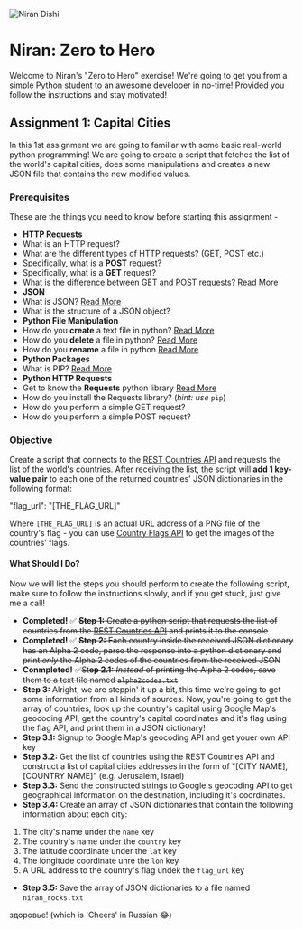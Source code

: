 ![Niran Dishi](https://i.ibb.co/ZhSjWkk/niran-header.png)

# Niran: Zero to Hero

Welcome to Niran's "Zero to Hero" exercise! We're going to get you from a simple Python student to an awesome developer in no-time! Provided you follow the instructions and stay motivated!

## Assignment 1: Capital Cities

In this 1st assignment we are going to familiar with some basic real-world python programming! We are going to create a script that fetches the list of the world's capital cities, does some manipulations and creates a new JSON file that contains the new modified values.

### Prerequisites

These are the things you need to know before starting this assignment -

* **HTTP Requests**
* What is an HTTP request?
* What are the different types of HTTP requests? (GET, POST etc.)
* Specifically, what is a **POST** request?
* Specifically, what is a **GET** request?
* What is the difference between GET and POST requests? [Read More](https://www.w3schools.com/tags/ref_httpmethods.asp)
* **JSON**
* What is JSON? [Read More](https://www.w3schools.com/js/js_json_intro.asp)
* What is the structure of a JSON object?
* **Python File Manipulation**
* How do you **create** a text file in python? [Read More](https://stackoverflow.com/questions/48959098/how-to-create-a-new-text-file-using-python)
* How do you **delete** a file in python? [Read More](https://stackoverflow.com/questions/6996603/delete-a-file-or-folder)
* How do you **rename** a file in python [Read More](https://stackoverflow.com/questions/2491222/how-to-rename-a-file-using-python)
* **Python Packages**
* What is PIP? [Read More](https://www.w3schools.com/python/python_pip.asp)
* **Python HTTP Requests**
* Get to know the **Requests** python library [Read More](http://docs.python-requests.org/en/master/)
* How do you install the Requests library? (*hint: use* `pip`)
* How do you perform a simple GET request?
* How do you perform a simple POST request?

### Objective

Create a script that connects to the [REST Countries API](https://restcountries.eu/) and requests the list of the world's countries. After receiving the list, the script will **add 1 key-value pair** to each one of the returned countries' JSON dictionaries in the following format:

"flag_url": "[THE_FLAG_URL]"

Where `[THE_FLAG_URL]` is an actual URL address of a PNG file of the country's flag - you can use [Country Flags API](https://countryflags.io/) to get the images of the countries' flags.

#### What Should I Do?

Now we will list the steps you should perform to create the following script, make sure to follow the instructions slowly, and if you get stuck, just give me a call!

* **Completed!** ✅ ~~**Step 1:** Create a python script that requests the list of countries from the [REST Countries API](https://restcountries.eu/) and prints it to the console~~
* **Completed!** ✅ ~~**Step 2:** Each country inside the received JSON dictionary has an Alpha 2 code, parse the response into a python dictionary and print *only* the Alpha 2 codes of the countries from the received JSON~~
* **Conmpleted!** ✅~~St**ep 2.1:** *Instead* of printing the Alpha 2 codes, save them to a text file named `alpha2codes.txt`~~
* **Step 3:** Alright, we are steppin' it up a bit, this time we're going to get some information from all kinds of sources. Now, you're going to get the array of countries, look up the country's capital using Google Map's geocoding API, get the country's capital coordinates and it's flag using the flag API, and print them in a JSON dictionary!
* **Step 3.1:** Signup to Google Map's geocoding API and get youer own API key
* **Step 3.2:** Get the list of countries using the REST Countries API and construct a list of capital cities addresses in the form of "[CITY NAME], [COUNTRY NAME]" (e.g. Jerusalem, Israel)
* **Step 3.3:** Send the constructed strings to Google's geocoding API to get geographical information on the destination, including it's coordinates.
* **Step 3.4:** Create an array of JSON dictionaries that contain the following information about each city:
1. The city's name under the `name` key
2. The country's name under the `country` key
3. The latitude coordinate under the `lat` key
4. The longitude coordinate unre the `lon` key
5. A URL address to the country's flag undek the `flag_url` key
* **Step 3.5:** Save the array of JSON dictionaries to a file named `niran_rocks.txt`

здоровье! (which is 'Cheers' in Russian 😂)
